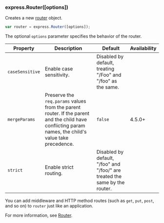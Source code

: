 <h3 id='express.router' class='h2'>express.Router([options])</h3>

Creates a new [router](#router) object.

```js
var router = express.Router([options]);
```

The optional `options` parameter specifies the behavior of the router.

<div class="table-scroller" markdown="1">

| Property        | Description                                                                                                                                           | Default                                                                     | Availability |
| --------------- | ----------------------------------------------------------------------------------------------------------------------------------------------------- | --------------------------------------------------------------------------- | ------------ |
| `caseSensitive` | Enable case sensitivity.                                                                                                                              | Disabled by default, treating "/Foo" and "/foo" as the same.                |              |
| `mergeParams`   | Preserve the `req.params` values from the parent router. If the parent and the child have conflicting param names, the child's value take precedence. | `false`                                                                     | 4.5.0+       |
| `strict`        | Enable strict routing.                                                                                                                                | Disabled by default, "/foo" and "/foo/" are treated the same by the router. | &nbsp;       |

</div>

You can add middleware and HTTP method routes (such as `get`, `put`, `post`, and
so on) to `router` just like an application.

For more information, see [Router](#router).
